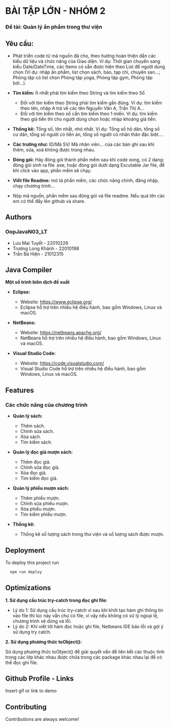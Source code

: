 # BÀI TẬP LỚN - NHÓM 2

### Đề tài: Quản lý ấn phẩm trong thư viện

## Yêu cầu:
- Phát triển code từ mã nguồn đã cho, theo hướng hoàn thiện dần các kiểu dữ liệu và chức năng của Giao diện. Ví dụ: Thời gian chuyển sang kiểu Date/DateTime, các Items có sẵn được hiện theo List để người dùng chọn (Ví dụ: nhập ấn phẩm, list chọn sách, báo, tạp chí, chuyên san…; Phòng tập có list chọn Phòng tập yoga, Phòng tập gym, Phòng tập bơi…).
- **Tìm kiếm:** Ít nhất phải tìm kiếm theo String và tìm kiếm theo Số
   
   + Đối với tìm kiếm theo String phải tìm kiếm gần đúng. Ví dụ: tìm kiếm theo tên, nhập A trả về các tên Nguyễn Văn A, Trần Thị A…
   + Đối với tìm kiếm theo số cần tìm kiếm theo 1 miền. Ví dụ: tìm kiếm theo giá tiền thì cho người dùng chọn hoặc nhập khoảng giá tiền.
- **Thống kê:** Tổng số, lớn nhất, nhỏ nhất. Ví dụ: Tổng số hộ dân, tổng số cư dân, tổng số người có tiền án, tổng số người có nhân thân đặc biệt….

- **Các trường như:** ID/Mã SV/ Mã nhân viên… của các bản ghi sau khi thêm, sửa, xoá không được trùng nhau. 

- **Đóng gói:** Hãy đóng gói thành phần mềm sau khi code xong, có 2 dạng: đóng gói sinh ra file .exe, hoặc đóng gói dưới dạng Excutable Jar file, để khi click vào app, phần mềm sẽ chạy. 

- **Viết file Readme:** mô tả phần mềm, các chức năng chính, đăng nhập, chạy chương trình…

- Nộp mã nguồn, phần mềm sau đóng gói và file readme. Nếu quá lớn các em có thể đẩy lên github và share.

## Authors

### OopJavaN03_LT
- Lưu Mai Tuyết - 22010226
- Trương Long Khánh - 22010198
- Trần Bá Hiện - 21012315

## Java Compiler

**Một số trình biên dịch đề xuất**

- **Eclipse:**

  - Website: https://www.eclipse.org/
  - Eclipse hỗ trợ trên nhiều hệ điều hành, bao gồm Windows, Linux và macOS.

- **NetBeans:**

  - Website: https://netbeans.apache.org/
  - NetBeans hỗ trợ trên nhiều hệ điều hành, bao gồm Windows, Linux và macOS.

- **Visual Studio Code:**

  - Website: https://code.visualstudio.com/
  - Visual Studio Code hỗ trợ trên nhiều hệ điều hành, bao gồm Windows, Linux và macOS.

## Features

### Các chức năng của chương trình

- **Quản lý sách:**

    - Thêm sách.
    - Chỉnh sửa sách.
    - Xóa sách.
    - Tìm kiếm sách.

- **Quản lý đọc giả mượn sách:**

    - Thêm đọc giả.
    - Chỉnh sửa đọc giả.
    - Xóa đọc giả.
    - Tìm kiếm đọc giả.

- **Quản lý phiếu mượn sách:**

    - Thêm phiếu mượn.
    - Chỉnh sửa phiếu mượn.
    - Xóa phiếu mượn.
    - Tìm kiếm phiếu mượn.

- **Thống kê:**

    - Thống kê số lượng sách trong thư viện và số lượng sách được mượn.
 
## Deployment

To deploy this project run

```bash
  npm run deploy
```

## Optimizations

**1. Sử dụng cấu trúc try-catch trong đọc ghi file:**

- Lý do 1: Sử dụng cấu trúc try-catch vì sau khi khởi tạo hàm ghi thông tin vào file thì lúc này vẫn chư có file, vì vậy nếu không có xử lý ngoại lệ, chương trình sẽ dừng và lỗi. 
- Lý do 2: Khi viết tới hàm đọc hoặc ghi file, Netbeans IDE báo lỗi và gợi ý sử dụng try catch.

**2. Sử dụng phương thức toObject():**

Sử dụng phương thức toObject() để giải quyết vấn đề liên kết các thuộc tính trong các lớp khác nhau được chứa trong các package khác nhau lại để có thể đọc ghi file.

## Github Profile - Links

Insert gif or link to demo

## Contributing

Contributions are always welcome!
